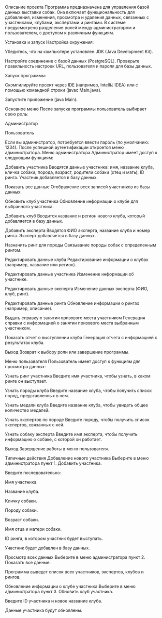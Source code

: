 Описание проекта
Программа предназначена для управления базой данных выставки собак. Она включает функциональность для добавления, изменения, просмотра и удаления данных, связанных с участниками, клубами, экспертами и рингами. В системе предусмотрено разделение ролей между администратором и пользователем, с доступом к различным функциям.

Установка и запуск
Настройка окружения:

Убедитесь, что на компьютере установлен JDK (Java Development Kit).

Настройте соединение с базой данных (PostgreSQL). Проверьте правильность настроек URL, пользователя и пароля для базы данных.

Запуск программы:

Скомпилируйте проект через IDE (например, IntelliJ IDEA) или с помощью командной строки (javac Main.java).

Запустите приложение (java Main).

Основное меню
После запуска программы пользователь выбирает свою роль:

Администратор

Пользователь

Если вы администратор, потребуется ввести пароль (по умолчанию: 1234). После успешной аутентификации откроется меню администратора.
Меню администратора
Администратор имеет доступ к следующим функциям:

Добавить участника
Вводятся данные участника: имя, название клуба, кличка собаки, порода, возраст, родители собаки (отец и мать), ID ринга. Участник добавляется в базу данных.

Показать все данные
Отображение всех записей участников из базы данных.

Обновить клуб участника
Обновление информации о клубе для выбранного участника.

Добавить клуб
Вводится название и регион нового клуба, который добавляется в базу данных.

Добавить эксперта
Вводятся ФИО эксперта, название клуба и номер ринга. Эксперт добавляется в базу данных.

Назначить ринг для породы
Связывание породы собак с определенным рингом.

Редактировать данные клуба
Редактирование информации о клубах (например, название или регион).

Редактировать данные участника
Изменение информации об участнике.

Редактировать данные эксперта
Изменение данных эксперта (ФИО, клуб, ринг).

Редактировать данные ринга
Обновление информации о рингах (например, описание).

Выдать справку о занятии призового места участником
Генерация справки с информацией о занятии призового места выбранным участником.

Показать отчет о выступлении клуба
Генерация отчета с информацией о результатах клуба.

Выход
Возврат к выбору роли или завершение программы.

Меню пользователя
Пользователь имеет доступ к функциям для просмотра данных:

Узнать ринг участника
Введите имя участника, чтобы узнать, в каком ринге он выступает.

Узнать породы клуба
Введите название клуба, чтобы получить список пород, представленных в нем.

Узнать медали клуба
Введите название клуба, чтобы увидеть общее количество медалей.

Узнать экспертов по породе
Введите породу, чтобы получить список экспертов, связанных с ней.

Узнать собаку эксперта
Введите имя эксперта, чтобы получить информацию о собаке, с которой он работает.

Выход
Завершение работы в меню пользователя.

Типичные действия
Добавление нового участника
Выберите в меню администратора пункт 1. Добавить участника.

Введите последовательно:

Имя участника.

Название клуба.

Кличку собаки.

Породу собаки.

Возраст собаки.

Имя отца и матери собаки.

ID ринга, в котором участник будет выступать.

Участник будет добавлен в базу данных.

Просмотр всех данных
Выберите в меню администратора пункт 2. Показать все данные.

Программа выведет список всех участников, экспертов, клубов и рингов.

Обновление информации о клубе участника
Выберите в меню администратора пункт 3. Обновить клуб участника.

Введите ID участника и новое название клуба.

Данные участника будут обновлены.
